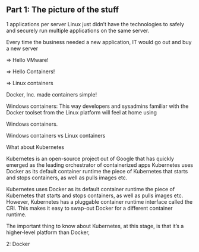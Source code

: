 ## Part 1: The picture of the stuff
1 applications per server
Linux just didn’t have the technologies to safely and securely run multiple applications on the same server.

Every time the business needed a new application, IT would go out and buy a new server

=> Hello VMware!

=> Hello Containers!

=> Linux containers

Docker, Inc. made containers simple!

Windows containers: This way developers and sysadmins familiar with the Docker toolset from the Linux platform will feel at home using 

Windows containers.

Windows containers vs Linux containers

What about Kubernetes

Kubernetes is an open-source project out of Google that has quickly emerged as the leading orchestrator of containerized apps
Kubernetes uses Docker as its default container runtime the piece of Kubernetes that starts and stops containers, as well as pulls images etc. 

Kubernetes uses Docker as its default container runtime the piece of Kubernetes that starts and stops containers, as well as pulls images etc. However, Kubernetes has a pluggable container runtime interface called the CRI. This makes it easy to swap-out Docker for a different container runtime.

The important thing to know about Kubernetes, at this stage, is that it’s a higher-level platform than Docker,

2: Docker



